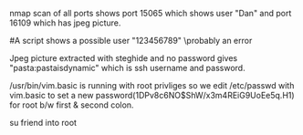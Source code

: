 nmap scan of all ports shows port 15065 which shows user "Dan" and port 16109 which has jpeg picture.

#A script shows a possible user "123456789" \\probably an error

Jpeg picture extracted with steghide and no password gives "pasta:pastaisdynamic" which is ssh username and password.

/usr/bin/vim.basic is running with root privliges so we edit /etc/passwd with vim.basic to set a new password($1$DPv8c6NO$ShW/x3m4REiG9UoEe5q.H1) for root b/w first & second colon.

su friend into root